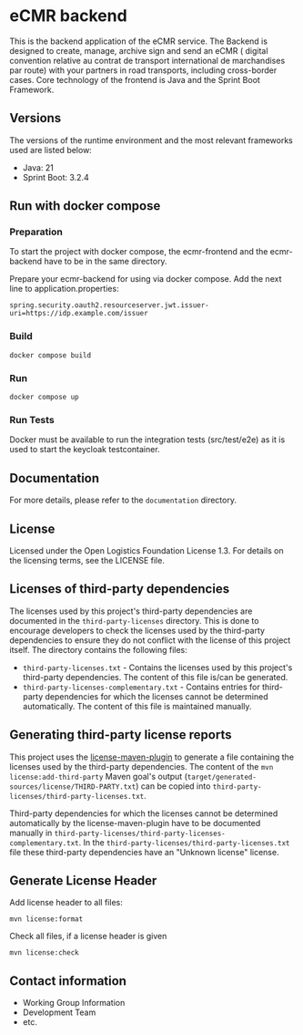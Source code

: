 # eCMR backend

This is the backend application of the eCMR service. The Backend is designed to create, manage, archive sign and send an
eCMR ( digital convention relative au contrat de transport international de marchandises par route) with your partners
in road transports, including cross-border cases.
Core technology of the frontend is Java and the Sprint Boot Framework.

## Versions

The versions of the runtime environment and the most relevant frameworks used are listed below:

* Java: 21
* Sprint Boot: 3.2.4



## Run with docker compose

### Preparation
To start the project with docker compose, the ecmr-frontend and the ecmr-backend have to be in the same directory.

Prepare your ecmr-backend for using via docker compose. Add the next line to
application.properties:

    spring.security.oauth2.resourceserver.jwt.issuer-uri=https://idp.example.com/issuer

### Build

    docker compose build

### Run

    docker compose up

### Run Tests
Docker must be available to run the integration tests (src/test/e2e) as it is used to start the keycloak testcontainer.

## Documentation

For more details, please refer to the `documentation` directory.

## License
Licensed under the Open Logistics Foundation License 1.3.
For details on the licensing terms, see the LICENSE file.

## Licenses of third-party dependencies

The licenses used by this project's third-party dependencies are documented in the `third-party-licenses` directory.
This is done to encourage developers to check the licenses used by the third-party dependencies to ensure they do not conflict with the license of
this project itself.
The directory contains the following files:

* `third-party-licenses.txt` - Contains the licenses used by this project's third-party dependencies.
  The content of this file is/can be generated.
* `third-party-licenses-complementary.txt` - Contains entries for third-party dependencies for which the licenses cannot be determined automatically.
  The content of this file is maintained manually.

## Generating third-party license reports

This project uses the [license-maven-plugin](https://github.com/mojohaus/license-maven-plugin) to generate a file containing the licenses used by the
third-party dependencies.
The content of the `mvn license:add-third-party` Maven goal's output (`target/generated-sources/license/THIRD-PARTY.txt`) can be copied
into `third-party-licenses/third-party-licenses.txt`.

Third-party dependencies for which the licenses cannot be determined automatically by the license-maven-plugin have to be documented manually
in `third-party-licenses/third-party-licenses-complementary.txt`.
In the `third-party-licenses/third-party-licenses.txt` file these third-party dependencies have an "Unknown license" license.

## Generate License Header

Add license header to all files:

    mvn license:format

Check all files, if a license header is given

    mvn license:check

## Contact information
  * Working Group Information
  * Development Team
  * etc.
